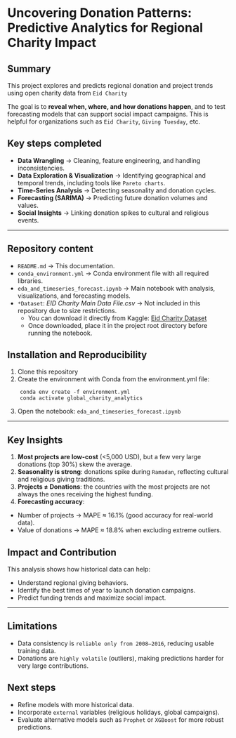 # Uncovering Donation Patterns: Predictive Analytics for Regional Charity Impact

## Summary
This project explores and predicts regional donation and project trends using open charity data from ``Eid Charity``

The goal is to **reveal when, where, and how donations happen**, and to test forecasting models that can support social impact campaigns. This is helpful for organizations such as ``Eid Charity``, ``Giving Tuesday``, etc.


## Key steps completed
- **Data Wrangling** → Cleaning, feature engineering, and handling inconsistencies.  
- **Data Exploration & Visualization** → Identifying geographical and temporal trends, including tools like ``Pareto charts``.
- **Time-Series Analysis** → Detecting seasonality and donation cycles.  
- **Forecasting (SARIMA)** → Predicting future donation volumes and values.  
- **Social Insights** → Linking donation spikes to cultural and religious events.  


---

## Repository content
- `README.md` → This documentation.  
- `conda_environment.yml` → Conda environment file with all required libraries.  
- `eda_and_timeseries_forecast.ipynb` → Main notebook with analysis, visualizations, and forecasting models.  
- ``*Dataset``: *EID Charity Main Data File.csv* → Not included in this repository due to size restrictions.  
  - You can download it directly from Kaggle: [Eid Charity Dataset](https://www.kaggle.com/datasets/rolanddecker/hundeyin-charity-dataset?select=EID+Charity+Main+Data+File.csv)  
  - Once downloaded, place it in the project root directory before running the notebook. 

## Installation and Reproducibility
1. Clone this repository
2. Create the environment with Conda from the environment.yml file:
```
    conda env create -f environment.yml
    conda activate global_charity_analytics
```
3. Open the notebook: `eda_and_timeseries_forecast.ipynb`

---

## Key Insights
1. **Most projects are low-cost** (<5,000 USD), but a few very large donations (top 30%) skew the average.
2. **Seasonality is strong**: donations spike during ``Ramadan``, reflecting cultural and religious giving traditions.
3. **Projects ≠ Donations**: the countries with the most projects are not always the ones receiving the highest funding.
4. **Forecasting accuracy**:
- Number of projects → MAPE ≈ 16.1% (good accuracy for real-world data).
- Value of donations → MAPE ≈ 18.8% when excluding extreme outliers.

## Impact and Contribution
This analysis shows how historical data can help:
- Understand regional giving behaviors.
- Identify the best times of year to launch donation campaigns.
- Predict funding trends and maximize social impact.

---

## Limitations
- Data consistency is ``reliable only from 2008–2016``, reducing usable training data.
- Donations are ``highly volatile`` (outliers), making predictions harder for very large contributions.

## Next steps
- Refine models with more historical data.
- Incorporate ``external`` variables (religious holidays, global campaigns).
- Evaluate alternative models such as ``Prophet`` or ``XGBoost`` for more robust predictions.
